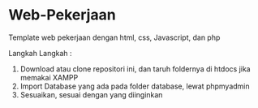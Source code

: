 # Web-Pekerjaan
Template web pekerjaan dengan html, css, Javascript, dan php

Langkah Langkah : 
1. Download atau clone repositori ini, dan taruh foldernya di htdocs jika memakai XAMPP
2. Import Database yang ada pada folder database, lewat phpmyadmin
3. Sesuaikan, sesuai dengan yang diinginkan
